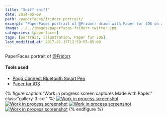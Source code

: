 ```yaml
---
title: "Sniff sniff"
date: 2014-05-09
path: /paperfaces/fridorr-portrait/
excerpt: "PaperFaces portrait of @Fridorr drawn with Paper for iOS on an iPad."
image: ../../images/paperfaces-fridorr-twitter.jpg
categories: [paperfaces]
tags: [portrait, illustration, Paper for iOS]
last_modified_at: 2017-01-17T12:59:55-05:00
---
```


PaperFaces portrait of [@Fridorr](https://twitter.com/Fridorr).

#### Tools used

- [Pogo Connect Bluetooth Smart Pen](https://www.amazon.com/gp/product/B009K448L4/ref=as_li_ss_tl?ie=UTF8&camp=1789&creative=390957&creativeASIN=B009K448L4&linkCode=as2&tag=mademist-20)
- [Paper for iOS](https://paper.bywetransfer.com/)

{% figure caption:"Work in progress screen captures Made with Paper." class:"gallery-3-col" %}
[![Work in process screenshot](../../images/paperfaces-fridorr-process-1-600.jpg)](../../images/paperfaces-fridorr-process-1-lg.jpg) [![Work in process screenshot](../../images/paperfaces-fridorr-process-2-600.jpg)](../../images/paperfaces-fridorr-process-2-lg.jpg) [![Work in process screenshot](../../images/paperfaces-fridorr-process-3-600.jpg)](../../images/paperfaces-fridorr-process-3-lg.jpg) [![Work in process screenshot](../../images/paperfaces-fridorr-process-4-600.jpg)](../../images/paperfaces-fridorr-process-4-lg.jpg)
{% endfigure %}
